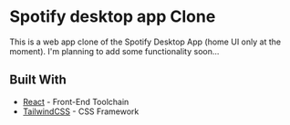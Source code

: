 # Spotify desktop app Clone

This is a web app clone of the Spotify Desktop App (home UI only at the moment). I'm planning to add some functionality soon...

## Built With

- [React](https://reactjs.org/docs/create-a-new-react-app.html) - Front-End Toolchain
- [TailwindCSS](https://tailwindcss.com/) - CSS Framework
